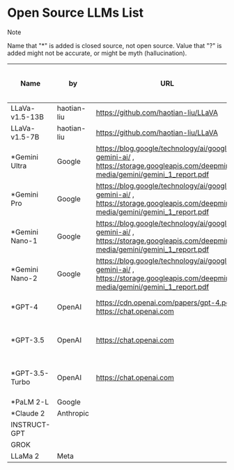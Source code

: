 # Open Source LLMs List

> [!NOTE]
> Name that "*" is added is closed source, not open source.
> Value that "?" is added might not be accurate, or might be myth (hallucination). 

| Name | by | URL | Demo | Size | Max Token | VQAv2 | GQA | VizWiz | SQA | T-VQA | POPE | MME | MM-Bench | SEED | LLaVA-Bench-Wild | MM-Vet | MMLU | GSM8K | MATH | BIG-Bench-Hard | HumanEval | Natural2Code | DROP | Hellaswag | WMT23 | WinoGrande | AI2 Reasoning Challenge (ARC) |
| ---- | ---- | ---- | ---- | ---- | ---- | ---- | ---- | ---- | ---- | ---- | ---- | ---- | ---- | ---- | ---- | ---- | ---- | ---- | ---- | ---- | ---- | ---- | ---- | ---- | ---- | ---- | ---- |
| LLaVa-v1.5-13B | haotian-liu | https://github.com/haotian-liu/LLaVA | https://llava.hliu.cc/ | 13B | | 78.5 | 62.0 | 50.0 | 66.8 | 58.2 | 85.9 | 1510.7 | 64.3 | 58.3 | 58.6 | 65.4 | 31.1 |
| LLaVa-v1.5-7B | haotian-liu | https://github.com/haotian-liu/LLaVA |  | 7B | | 80.0 | 63.3 | 53.6 | 71.6 | 61.3 | 85.9 | 1531.3 | 67.7 | 63.6 | 61.6 | 72.5 | 36.1 |
| *Gemini Ultra | Google | https://blog.google/technology/ai/google-gemini-ai/ , https://storage.googleapis.com/deepmind-media/gemini/gemini_1_report.pdf | No Demo is available | 10T? |
| *Gemini Pro | Google | https://blog.google/technology/ai/google-gemini-ai/ , https://storage.googleapis.com/deepmind-media/gemini/gemini_1_report.pdf | Through Google API |  1.56T? |
| *Gemini Nano-1 | Google | https://blog.google/technology/ai/google-gemini-ai/ , https://storage.googleapis.com/deepmind-media/gemini/gemini_1_report.pdf | Through Pixel | 1.8B |
| *Gemini Nano-2 | Google | https://blog.google/technology/ai/google-gemini-ai/ , https://storage.googleapis.com/deepmind-media/gemini/gemini_1_report.pdf | Through Pixel | 3.25B |
| *GPT-4 | OpenAI | https://cdn.openai.com/papers/gpt-4.pdf , https://chat.openai.com | https://chat.openai.com | Unknown | 8192, 32768 |  |  |  |  |  |  |  |  |  |  |  | 86.4 5-shot |  |  |  | 67.0% 0-shot |  | 80.9 3-shot | 95.3 10-shot |  | 87.5 5-shot | 96.3 25-shot |
| *GPT-3.5 | OpenAI | https://chat.openai.com | https://chat.openai.com | Unknown? | Max Token | VQAv2 | GQA | VizWiz | SQA | T-VQA | POPE | MME | MM-Bench | SEED | LLaVA-Bench-Wild | MM-Vet | MMLU | GSM8K | MATH | BIG-Bench-Hard | HumanEval | Natural2Code | DROP | Hellaswag | WMT23 | WinoGrande | AI2 Reasoning Challenge (ARC) |
| *GPT-3.5-Turbo | OpenAI | https://chat.openai.com | https://chat.openai.com | Unknown? | Max Token | VQAv2 | GQA | VizWiz | SQA | T-VQA | POPE | MME | MM-Bench | SEED | LLaVA-Bench-Wild | MM-Vet | MMLU | GSM8K | MATH | BIG-Bench-Hard | HumanEval | Natural2Code | DROP | Hellaswag | WMT23 | WinoGrande | AI2 Reasoning Challenge (ARC) |
| *PaLM 2-L | Google | 
| *Claude 2 | Anthropic |
| INSTRUCT-GPT |
| GROK | 
| LLaMa 2 | Meta |
